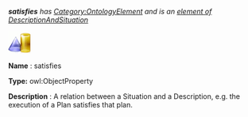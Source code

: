 ___satisfies__ 
 has
 [Category:OntologyElement](../../Category/OntologyElement "Category:OntologyElement") 
 and is an
 [element of](../../Property/ElementOf "Property:ElementOf") 
[DescriptionAndSituation](../../Submissions/DescriptionAndSituation "Submissions:DescriptionAndSituation")_




  





[![ObjectProperty](../images/thumb/c/c3/ObjectProperty.gif/45px-ObjectProperty.gif)](../../Image/ObjectProperty.gif "ObjectProperty")


__Name__ 
 : satisfies
 



__Type:__ 
 owl:ObjectProperty
 



__Description__ 
 : A relation between a Situation and a Description, e.g. the execution of a Plan satisfies that plan.